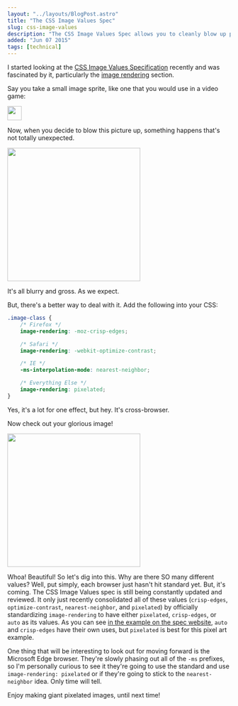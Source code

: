 ```yaml
---
layout: "../layouts/BlogPost.astro"
title: "The CSS Image Values Spec"
slug: css-image-values
description: "The CSS Image Values Spec allows you to cleanly blow up pixel art on the web."
added: "Jun 07 2015"
tags: [technical]
---
```


I started looking at the [CSS Image Values Specification](http://dev.w3.org/csswg/css-images-3/) recently and was fascinated by it, particularly the [image rendering](http://dev.w3.org/csswg/css-images-3/#the-image-rendering) section.

Say you take a small image sprite, like one that you would use in a video game:

<img src="/assets/linksprite.gif" style="width:32px;" />

Now, when you decide to blow this picture up, something happens that's not totally unexpected.

<img src="/assets/linksprite.gif" style="width:300px;" />

It's all blurry and gross. As we expect.

But, there's a better way to deal with it. Add the following into your CSS:

```css
.image-class {
	/* Firefox */
	image-rendering: -moz-crisp-edges;

	/* Safari */
	image-rendering: -webkit-optimize-contrast;

	/* IE */
	-ms-interpolation-mode: nearest-neighbor;

	/* Everything Else */
	image-rendering: pixelated;
}
```

Yes, it's a lot for one effect, but hey. It's cross-browser.

Now check out your glorious image!

<img src="/assets/linksprite.gif" style="width:300px; image-rendering: -moz-crisp-edges; image-rendering: -webkit-optimize-contrast; -ms-interpolation-mode: nearest-neightbor; image-rendering: pixelated;" />

Whoa! Beautiful! So let's dig into this. Why are there SO many different values? Well, put simply, each browser just hasn't hit standard yet. But, it's coming.
The CSS Image Values spec is still being constantly updated and reviewed. It only just recently consolidated all of these values (`crisp-edges`, `optimize-contrast`, `nearest-neighbor`, and `pixelated`) by officially standardizing `image-rendering` to have either `pixelated`, `crisp-edges`, or `auto` as its values.
As you can see [in the example on the spec website](http://dev.w3.org/csswg/css-images-3/#the-image-rendering), `auto` and `crisp-edges` have their own uses, but `pixelated` is best for this pixel art example.

One thing that will be interesting to look out for moving forward is the Microsoft Edge browser. They're slowly phasing out all of the `-ms` prefixes, so I'm personally curious to see it they're going to use the standard and use `image-rendering: pixelated` or if they're going to stick to the `nearest-neighbor` idea. Only time will tell.

Enjoy making giant pixelated images, until next time!
